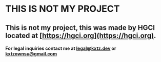 # THIS IS NOT MY PROJECT
## This is not my project, this was made by HGCI located at [https://hgci.org](https://hgci.org).


#### For legal inquiries contact me at legal@kxtz.dev or kxtzownsu@gmail.com
